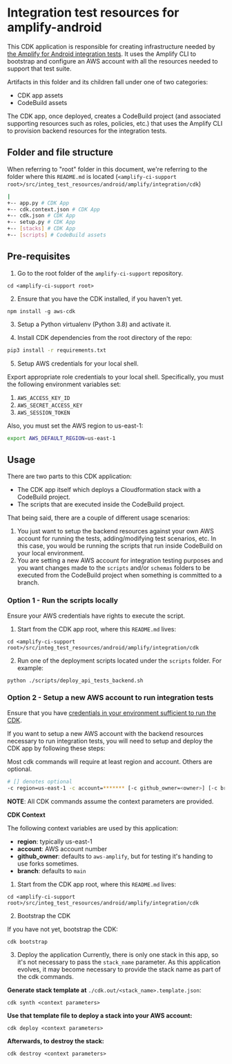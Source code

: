 # Integration test resources for amplify-android

This CDK application is responsible for creating infrastructure needed by [the Amplify for Android integration tests](https://github.com/aws-amplify/amplify-android/blob/main/CONTRIBUTING.md#run-instrumentation-tests). It uses the Amplify CLI to bootstrap and configure an AWS account with all the resources needed to support that test suite.

Artifacts in this folder and its children fall under one of two categories:
- CDK app assets
- CodeBuild assets

The CDK app, once deployed, creates a CodeBuild project (and associated supporting resources such as roles, policies, etc.) that uses the Amplify CLI to provision backend resources for the integration tests.

## Folder and file structure
When referring to "root" folder in this document, we're referring to the folder where this `README.md` is located (`<amplify-ci-support root>/src/integ_test_resources/android/amplify/integration/cdk`)

```bash
|
+-- app.py # CDK App
+-- cdk.context.json # CDK App
+-- cdk.json # CDK App
+-- setup.py # CDK App
+-- [stacks] # CDK App
+-- [scripts] # CodeBuild assets
```

## Pre-requisites

1. Go to the root folder of the `amplify-ci-support` repository.
```console
cd <amplify-ci-support root>
```

2. Ensure that you have the CDK installed, if you haven't yet.
```console
npm install -g aws-cdk
```

3. Setup a Python virtualenv (Python 3.8) and activate it.

4. Install CDK dependencies from the root directory of the repo:
```bash
pip3 install -r requirements.txt
```

5. Setup AWS credentials for your local shell.

Export appropriate role credentials to your local shell. Specifically, you must the following environment variables set:
1. `AWS_ACCESS_KEY_ID`
2. `AWS_SECRET_ACCESS_KEY`
3. `AWS_SESSION_TOKEN`

Also, you must set the AWS region to us-east-1:

```bash
export AWS_DEFAULT_REGION=us-east-1
```

## Usage
There are two parts to this CDK application: 
- The CDK app itself which deploys a Cloudformation stack with a CodeBuild project.
- The scripts that are executed inside the CodeBuild project.

That being said, there are a couple of different usage scenarios:
1. You just want to setup the backend resources against your own AWS account for running the tests, adding/modifying test scenarios, etc. In this case, you would be running the scripts that run inside CodeBuild on your local environment.
2. You are setting a new AWS account for integration testing purposes and you want changes made to the `scripts` and/or `schemas`  folders to be executed from the CodeBuild project when something is committed to a branch.

### Option 1 - Run the scripts locally
Ensure your AWS credentials have rights to execute the script.

1. Start from the CDK app root, where this `README.md` lives:
```console
cd <amplify-ci-support root>/src/integ_test_resources/android/amplify/integration/cdk
```

2. Run one of the deployment scripts located under the `scripts` folder. For example:
```Console
python ./scripts/deploy_api_tests_backend.sh
```

### Option 2 - Setup a new AWS account to run integration tests
Ensure that you have [credentials in your environment sufficient to run
the CDK](https://docs.aws.amazon.com/cdk/latest/guide/getting_started.html#getting_started_credentials).

If you want to setup a new AWS account with the backend resources necessary to run integration tests, you will need to setup and deploy the CDK app by following these steps:

Most cdk commands will require at least region and account. Others are optional.

```bash
# [] denotes optional
-c region=us-east-1 -c account=******* [-c github_owner=<owner>] [-c branch=<branch_name>]
```

__NOTE__: All CDK commands assume the context parameters are provided.

**CDK Context**

The following context variables are used by this application: 

- **region**: typically us-east-1
- **account**: AWS account number
- **github_owner**: defaults to `aws-amplify`, but for testing it's handing to use forks sometimes.
- **branch**:  defaults to `main`

1. Start from the CDK app root, where this `README.md` lives:
```console
cd <amplify-ci-support root>/src/integ_test_resources/android/amplify/integration/cdk
```

2. Bootstrap the CDK

If you have not yet, bootstrap the CDK:
```console
cdk bootstrap
```

3. Deploy the application
Currently, there is only one stack in this app, so it's not necessary to pass the `stack_name` parameter. As this application evolves, it may become necessary to provide the stack name as part of the cdk commands.

**Generate stack template at**
`./cdk.out/<stack_name>.template.json`:
```console
cdk synth <context parameters>
```

**Use that template file to deploy a stack into your AWS account:**
```console
cdk deploy <context parameters>
```

**Afterwards, to destroy the stack:**

```console
cdk destroy <context parameters>
```
